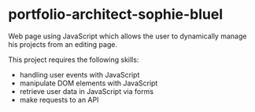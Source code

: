 # portfolio-architect-sophie-bluel

Web page using JavaScript which allows the user to dynamically manage his projects from an editing page. 

This project requires the following skills:

- handling user events with JavaScript
- manipulate DOM elements with JavaScript
- retrieve user data in JavaScript via forms
- make requests to an API
